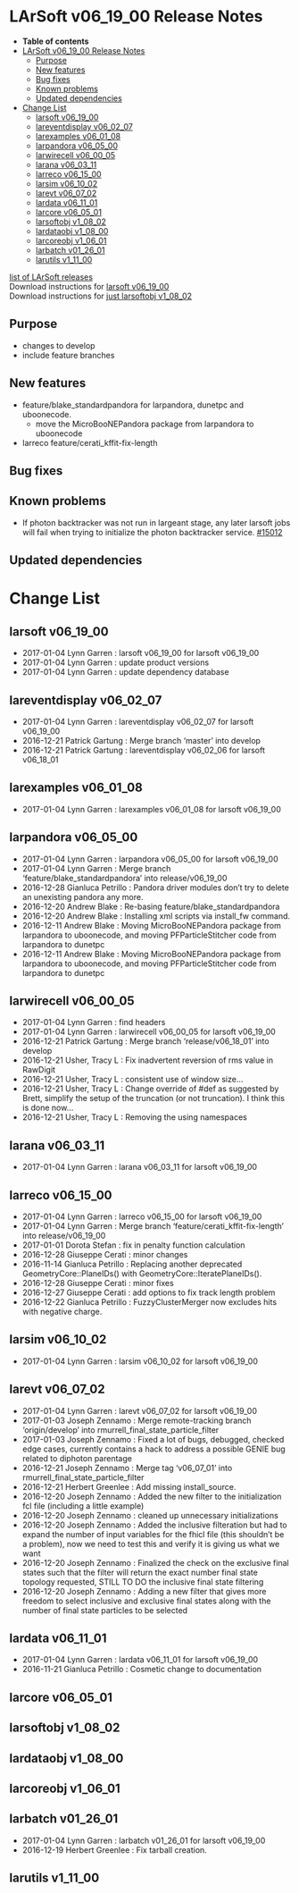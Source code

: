 LArSoft v06\_19\_00 Release Notes
======================================================================

-   **Table of contents**
-   [LArSoft v06\_19\_00 Release Notes](#LArSoft-v06_19_00-Release-Notes)
    -   [Purpose](#Purpose)
    -   [New features](#New-features)
    -   [Bug fixes](#Bug-fixes)
    -   [Known problems](#Known-problems)
    -   [Updated dependencies](#Updated-dependencies)
-   [Change List](#Change-List)
    -   [larsoft v06\_19\_00](#larsoft-v06_19_00)
    -   [lareventdisplay v06\_02\_07](#lareventdisplay-v06_02_07)
    -   [larexamples v06\_01\_08](#larexamples-v06_01_08)
    -   [larpandora v06\_05\_00](#larpandora-v06_05_00)
    -   [larwirecell v06\_00\_05](#larwirecell-v06_00_05)
    -   [larana v06\_03\_11](#larana-v06_03_11)
    -   [larreco v06\_15\_00](#larreco-v06_15_00)
    -   [larsim v06\_10\_02](#larsim-v06_10_02)
    -   [larevt v06\_07\_02](#larevt-v06_07_02)
    -   [lardata v06\_11\_01](#lardata-v06_11_01)
    -   [larcore v06\_05\_01](#larcore-v06_05_01)
    -   [larsoftobj v1\_08\_02](#larsoftobj-v1_08_02)
    -   [lardataobj v1\_08\_00](#lardataobj-v1_08_00)
    -   [larcoreobj v1\_06\_01](#larcoreobj-v1_06_01)
    -   [larbatch v01\_26\_01](#larbatch-v01_26_01)
    -   [larutils v1\_11\_00](#larutils-v1_11_00)

[list of LArSoft releases](LArSoft_release_list)\
Download instructions for [larsoft v06\_19\_00](http://scisoft.fnal.gov/scisoft/bundles/larsoft/v06_19_00/larsoft-v06_19_00.html)\
Download instructions for [just larsoftobj v1\_08\_02](http://scisoft.fnal.gov/scisoft/bundles/larsoftobj/v1_08_02/larsoftobj-v1_08_02.html)

Purpose
--------------------

-   changes to develop
-   include feature branches

New features
------------------------------

-   feature/blake\_standardpandora for larpandora, dunetpc and uboonecode.
    -   move the MicroBooNEPandora package from larpandora to uboonecode
-   larreco feature/cerati\_kffit-fix-length

Bug fixes
------------------------

Known problems
----------------------------------

-   If photon backtracker was not run in largeant stage, any later larsoft jobs will fail when trying to initialize the photon backtracker service. [\#15012](/redmine/issues/15012 "Bug: Job crashes if no photon backtracker information is available (Closed)")

Updated dependencies
----------------------------------------------

Change List
============================

larsoft v06\_19\_00
------------------------------------------

-   2017-01-04 Lynn Garren : larsoft v06\_19\_00 for larsoft v06\_19\_00
-   2017-01-04 Lynn Garren : update product versions
-   2017-01-04 Lynn Garren : update dependency database

lareventdisplay v06\_02\_07
----------------------------------------------------------

-   2017-01-04 Lynn Garren : lareventdisplay v06\_02\_07 for larsoft v06\_19\_00
-   2016-12-21 Patrick Gartung : Merge branch ‘master’ into develop
-   2016-12-21 Patrick Gartung : lareventdisplay v06\_02\_06 for larsoft v06\_18\_01

larexamples v06\_01\_08
--------------------------------------------------

-   2017-01-04 Lynn Garren : larexamples v06\_01\_08 for larsoft v06\_19\_00

larpandora v06\_05\_00
------------------------------------------------

-   2017-01-04 Lynn Garren : larpandora v06\_05\_00 for larsoft v06\_19\_00
-   2017-01-04 Lynn Garren : Merge branch ‘feature/blake\_standardpandora’ into release/v06\_19\_00
-   2016-12-28 Gianluca Petrillo : Pandora driver modules don’t try to delete an unexisting pandora any more.
-   2016-12-20 Andrew Blake : Re-basing feature/blake\_standardpandora
-   2016-12-20 Andrew Blake : Installing xml scripts via install\_fw command.
-   2016-12-11 Andrew Blake : Moving MicroBooNEPandora package from larpandora to uboonecode, and moving PFParticleStitcher code from larpandora to dunetpc
-   2016-12-11 Andrew Blake : Moving MicroBooNEPandora package from larpandora to uboonecode, and moving PFParticleStitcher code from larpandora to dunetpc

larwirecell v06\_00\_05
--------------------------------------------------

-   2017-01-04 Lynn Garren : find headers
-   2017-01-04 Lynn Garren : larwirecell v06\_00\_05 for larsoft v06\_19\_00
-   2016-12-21 Patrick Gartung : Merge branch ‘release/v06\_18\_01’ into develop
-   2016-12-21 Usher, Tracy L : Fix inadvertent reversion of rms value in RawDigit
-   2016-12-21 Usher, Tracy L : consistent use of window size…
-   2016-12-21 Usher, Tracy L : Change override of \#def as suggested by Brett, simplify the setup of the truncation (or not truncation). I think this is done now…
-   2016-12-21 Usher, Tracy L : Removing the using namespaces

larana v06\_03\_11
----------------------------------------

-   2017-01-04 Lynn Garren : larana v06\_03\_11 for larsoft v06\_19\_00

larreco v06\_15\_00
------------------------------------------

-   2017-01-04 Lynn Garren : larreco v06\_15\_00 for larsoft v06\_19\_00
-   2017-01-04 Lynn Garren : Merge branch ‘feature/cerati\_kffit-fix-length’ into release/v06\_19\_00
-   2017-01-01 Dorota Stefan : fix in penalty function calculation
-   2016-12-28 Giuseppe Cerati : minor changes
-   2016-11-14 Gianluca Petrillo : Replacing another deprecated GeometryCore::PlaneIDs() with GeometryCore::IteratePlaneIDs().
-   2016-12-28 Giuseppe Cerati : minor fixes
-   2016-12-27 Giuseppe Cerati : add options to fix track length problem
-   2016-12-22 Gianluca Petrillo : FuzzyClusterMerger now excludes hits with negative charge.

larsim v06\_10\_02
----------------------------------------

-   2017-01-04 Lynn Garren : larsim v06\_10\_02 for larsoft v06\_19\_00

larevt v06\_07\_02
----------------------------------------

-   2017-01-04 Lynn Garren : larevt v06\_07\_02 for larsoft v06\_19\_00
-   2017-01-03 Joseph Zennamo : Merge remote-tracking branch ‘origin/develop’ into rmurrell\_final\_state\_particle\_filter
-   2017-01-03 Joseph Zennamo : Fixed a lot of bugs, debugged, checked edge cases, currently contains a hack to address a possible GENIE bug related to diphoton parentage
-   2016-12-21 Joseph Zennamo : Merge tag ‘v06\_07\_01’ into rmurrell\_final\_state\_particle\_filter
-   2016-12-21 Herbert Greenlee : Add missing install\_source.
-   2016-12-20 Joseph Zennamo : Added the new filter to the initialization fcl file (including a little example)
-   2016-12-20 Joseph Zennamo : cleaned up unnecessary initializations
-   2016-12-20 Joseph Zennamo : Added the inclusive filteration but had to expand the number of input variables for the fhicl file (this shouldn’t be a problem), now we need to test this and verify it is giving us what we want
-   2016-12-20 Joseph Zennamo : Finalized the check on the exclusive final states such that the filter will return the exact number final state topology requested, STILL TO DO the inclusive final state filtering
-   2016-12-20 Joseph Zennamo : Adding a new filter that gives more freedom to select inclusive and exclusive final states along with the number of final state particles to be selected

lardata v06\_11\_01
------------------------------------------

-   2017-01-04 Lynn Garren : lardata v06\_11\_01 for larsoft v06\_19\_00
-   2016-11-21 Gianluca Petrillo : Cosmetic change to documentation

larcore v06\_05\_01
------------------------------------------

larsoftobj v1\_08\_02
----------------------------------------------

lardataobj v1\_08\_00
----------------------------------------------

larcoreobj v1\_06\_01
----------------------------------------------

larbatch v01\_26\_01
--------------------------------------------

-   2017-01-04 Lynn Garren : larbatch v01\_26\_01 for larsoft v06\_19\_00
-   2016-12-19 Herbert Greenlee : Fix tarball creation.

larutils v1\_11\_00
------------------------------------------
